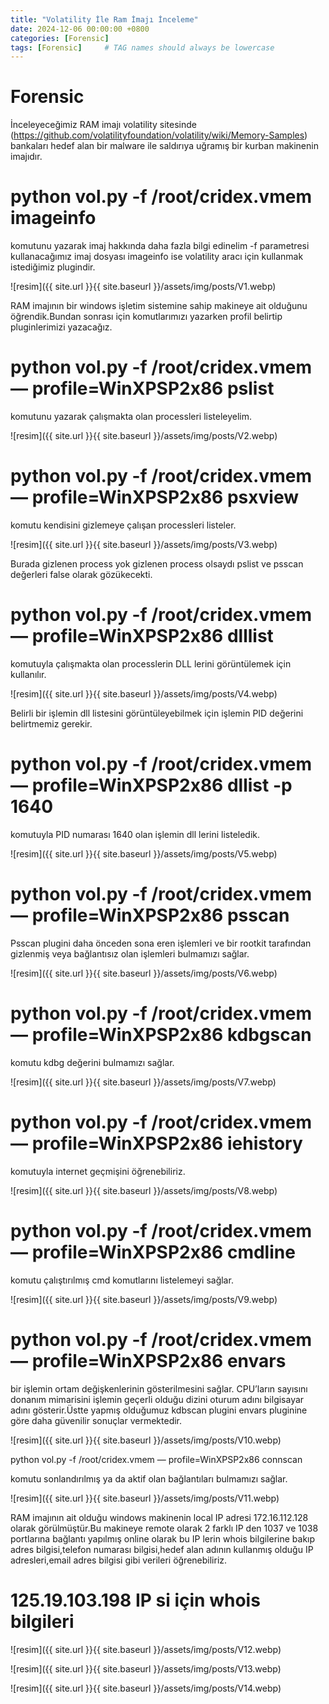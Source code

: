```yaml
---
title: "Volatility İle Ram İmajı İnceleme"
date: 2024-12-06 00:00:00 +0800 
categories: [Forensic]
tags: [Forensic]     # TAG names should always be lowercase
---
```


# Forensic



İnceleyeceğimiz RAM imajı volatility sitesinde (https://github.com/volatilityfoundation/volatility/wiki/Memory-Samples) bankaları hedef alan bir malware ile saldırıya uğramış bir kurban makinenin imajıdır.

# python vol.py -f /root/cridex.vmem imageinfo

komutunu yazarak imaj hakkında daha fazla bilgi edinelim -f parametresi kullanacağımız imaj dosyası imageinfo ise volatility aracı için kullanmak istediğimiz plugindir.

![resim]({{ site.url }}{{ site.baseurl }}/assets/img/posts/V1.webp)

RAM imajının bir windows işletim sistemine sahip makineye ait olduğunu öğrendik.Bundan sonrası için komutlarımızı yazarken profil belirtip pluginlerimizi yazacağız.

# python vol.py -f /root/cridex.vmem — profile=WinXPSP2x86 pslist

komutunu yazarak çalışmakta olan processleri listeleyelim.


![resim]({{ site.url }}{{ site.baseurl }}/assets/img/posts/V2.webp)

# python vol.py -f /root/cridex.vmem — profile=WinXPSP2x86 psxview

komutu kendisini gizlemeye çalışan processleri listeler.

![resim]({{ site.url }}{{ site.baseurl }}/assets/img/posts/V3.webp)

Burada gizlenen process yok gizlenen process olsaydı pslist ve psscan değerleri false olarak gözükecekti.

# python vol.py -f /root/cridex.vmem — profile=WinXPSP2x86 dlllist

komutuyla çalışmakta olan processlerin DLL lerini görüntülemek için kullanılır.

![resim]({{ site.url }}{{ site.baseurl }}/assets/img/posts/V4.webp)

Belirli bir işlemin dll listesini görüntüleyebilmek için işlemin PID değerini belirtmemiz gerekir.

# python vol.py -f /root/cridex.vmem — profile=WinXPSP2x86 dllist -p 1640

komutuyla PID numarası 1640 olan işlemin dll lerini listeledik.

![resim]({{ site.url }}{{ site.baseurl }}/assets/img/posts/V5.webp)

# python vol.py -f /root/cridex.vmem — profile=WinXPSP2x86 psscan

Psscan plugini daha önceden sona eren işlemleri ve bir rootkit tarafından gizlenmiş veya bağlantısız olan işlemleri bulmamızı sağlar.

![resim]({{ site.url }}{{ site.baseurl }}/assets/img/posts/V6.webp)

# python vol.py -f /root/cridex.vmem — profile=WinXPSP2x86 kdbgscan

komutu kdbg değerini bulmamızı sağlar.

![resim]({{ site.url }}{{ site.baseurl }}/assets/img/posts/V7.webp)



# python vol.py -f /root/cridex.vmem — profile=WinXPSP2x86 iehistory

komutuyla internet geçmişini öğrenebiliriz.

![resim]({{ site.url }}{{ site.baseurl }}/assets/img/posts/V8.webp)


# python vol.py -f /root/cridex.vmem — profile=WinXPSP2x86 cmdline

komutu çalıştırılmış cmd komutlarını listelemeyi sağlar.

![resim]({{ site.url }}{{ site.baseurl }}/assets/img/posts/V9.webp)


# python vol.py -f /root/cridex.vmem — profile=WinXPSP2x86 envars

bir işlemin ortam değişkenlerinin gösterilmesini sağlar. CPU’ların sayısını donanım mimarisini işlemin geçerli olduğu dizini oturum adını bilgisayar adını gösterir.Üstte yapmış olduğumuz kdbscan plugini envars pluginine göre daha güvenilir sonuçlar vermektedir.

![resim]({{ site.url }}{{ site.baseurl }}/assets/img/posts/V10.webp)


python vol.py -f /root/cridex.vmem — profile=WinXPSP2x86 connscan

komutu sonlandırılmış ya da aktif olan bağlantıları bulmamızı sağlar.


![resim]({{ site.url }}{{ site.baseurl }}/assets/img/posts/V11.webp)


RAM imajının ait olduğu windows makinenin local IP adresi 172.16.112.128 olarak görülmüştür.Bu makineye remote olarak 2 farklı IP den 1037 ve 1038 portlarına bağlantı yapılmış online olarak bu IP lerin whois bilgilerine bakıp adres bilgisi,telefon numarası bilgisi,hedef alan adının kullanmış olduğu IP adresleri,email adres bilgisi gibi verileri öğrenebiliriz.

# 125.19.103.198 IP si için whois bilgileri

![resim]({{ site.url }}{{ site.baseurl }}/assets/img/posts/V12.webp)

![resim]({{ site.url }}{{ site.baseurl }}/assets/img/posts/V13.webp)

![resim]({{ site.url }}{{ site.baseurl }}/assets/img/posts/V14.webp)
